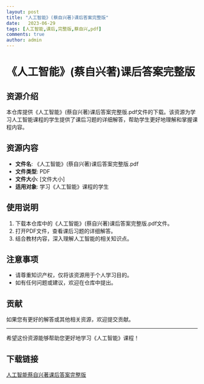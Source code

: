 ```yaml
---
layout: post
title: "人工智能》(蔡自兴著)课后答案完整版"
date:   2023-06-29
tags: [人工智能,课后,完整版,蔡自兴,pdf]
comments: true
author: admin
---
```

# 《人工智能》(蔡自兴著)课后答案完整版

## 资源介绍

本仓库提供《人工智能》(蔡自兴著)课后答案完整版.pdf文件的下载。该资源为学习人工智能课程的学生提供了课后习题的详细解答，帮助学生更好地理解和掌握课程内容。

## 资源内容

- **文件名**: 《人工智能》(蔡自兴著)课后答案完整版.pdf
- **文件类型**: PDF
- **文件大小**: [文件大小]
- **适用对象**: 学习《人工智能》课程的学生

## 使用说明

1. 下载本仓库中的《人工智能》(蔡自兴著)课后答案完整版.pdf文件。
2. 打开PDF文件，查看课后习题的详细解答。
3. 结合教材内容，深入理解人工智能的相关知识点。

## 注意事项

- 请尊重知识产权，仅将该资源用于个人学习目的。
- 如有任何问题或建议，欢迎在仓库中提出。

## 贡献

如果您有更好的解答或其他相关资源，欢迎提交贡献。

---

希望这份资源能够帮助您更好地学习《人工智能》课程！

## 下载链接

[人工智能蔡自兴著课后答案完整版](https://pan.quark.cn/s/c5432468d897)
